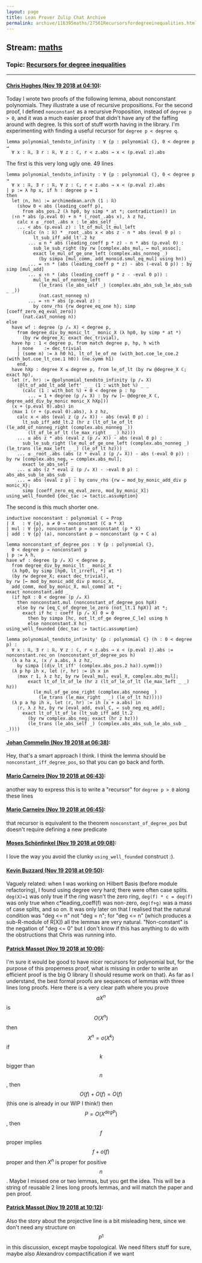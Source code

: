 ```yaml
---
layout: page
title: Lean Prover Zulip Chat Archive 
permalink: archive/116395maths/27561Recursorsfordegreeinequalities.html
---
```


## Stream: [maths](index.html)
### Topic: [Recursors for degree inequalities](27561Recursorsfordegreeinequalities.html)

---

#### [Chris Hughes (Nov 19 2018 at 04:10)](https://leanprover.zulipchat.com/#narrow/stream/116395-maths/topic/Recursors%20for%20degree%20inequalities/near/147942053):
Today I wrote two proofs of the following lemma, about nonconstant polynomials. They illustrate a use of recursive propositions. For the second proof, I defined `nonconstant` as a recursive Proposition, instead of `degree p > 0`, and it was a much easier proof that didn't have any of the faffing around with degree. Is this sort of stuff worth having in the library. I'm experimenting with finding a useful recursor for `degree p < degree q`.
```lean
lemma polynomial_tendsto_infinity : ∀ {p : polynomial ℂ}, 0 < degree p →
  ∀ x : ℝ, ∃ r : ℝ, ∀ z : ℂ, r < z.abs → x < (p.eval z).abs
```
The first is this very long ugly one. 49 lines
```lean
lemma polynomial_tendsto_infinity : ∀ {p : polynomial ℂ}, 0 < degree p →
  ∀ x : ℝ, ∃ r : ℝ, ∀ z : ℂ, r < z.abs → x < (p.eval z).abs
| p := λ hp x, if h : degree p = 1
then
  let ⟨n, hn⟩ := archimedean.arch (1 : ℝ)
    (show 0 < abs (leading_coeff p),
      from abs_pos.2 (λ hp0, by simp * at *; contradiction)) in
  ⟨↑n * abs (p.eval 0) + n * (_root_.abs x), λ z hz,
    calc x ≤ _root_.abs x : le_abs_self _
    ... < abs (p.eval z) : lt_of_mul_lt_mul_left
      (calc (n : ℝ) * _root_.abs x < abs z - n * abs (eval 0 p) :
          lt_sub_iff_add_lt'.2 hz
        ... ≤ n * abs (leading_coeff p * z) - n * abs (p.eval 0) :
          sub_le_sub_right (by rw [complex.abs_mul, ← mul_assoc];
          exact le_mul_of_ge_one_left (complex.abs_nonneg _)
            (by simpa [mul_comm, add_monoid.smul_eq_mul] using hn)) _
        ... = ↑n * (abs (leading_coeff p * z) - abs (-eval 0 p)) : by simp [mul_add]
        ... ≤ ↑n * (abs (leading_coeff p * z - -eval 0 p)) :
          mul_le_mul_of_nonneg_left
            (le_trans (le_abs_self _) (complex.abs_abs_sub_le_abs_sub _ _))
            (nat.cast_nonneg n)
        ... = ↑n * abs (p.eval z) :
          by conv_rhs {rw degree_eq_one h}; simp [coeff_zero_eq_eval_zero])
      (nat.cast_nonneg n)⟩
else
  have wf : degree (p /ₘ X) < degree p,
    from degree_div_by_monic_lt _ monic_X (λ hp0, by simp * at *)
      (by rw degree_X; exact dec_trivial),
  have hp : 1 < degree p, from match degree p, hp, h with
    | none    := dec_trivial
    | (some n) := λ h0 h1, lt_of_le_of_ne (with_bot.coe_le_coe.2 (with_bot.coe_lt_coe.1 h0)) (ne.symm h1)
    end,
  have hXp : degree X ≤ degree p, from le_of_lt (by rw @degree_X ℂ; exact hp),
  let ⟨r, hr⟩ := @polynomial_tendsto_infinity (p /ₘ X)
    (@lt_of_add_lt_add_left' _ _ (1 : with_bot ℕ) _ _
      (calc (1 : with_bot ℕ) + 0 < degree p : hp
        ... = 1 + degree (p /ₘ X) : by rw [← @degree_X ℂ, degree_add_div_by_monic monic_X hXp]))
  (x + (p.eval 0).abs) in
  ⟨max 1 (r + (p.eval 0).abs), λ z hz,
    calc x < abs (eval z (p /ₘ X)) - abs (eval 0 p) :
      lt_sub_iff_add_lt.2 (hr z (lt_of_le_of_lt (le_add_of_nonneg_right (complex.abs_nonneg _))
        (lt_of_le_of_lt (le_max_right _ _) hz)))
    ... ≤ abs z * abs (eval z (p /ₘ X)) - abs (eval 0 p) :
      sub_le_sub_right (le_mul_of_ge_one_left (complex.abs_nonneg _) (le_trans (le_max_left _ _) (le_of_lt hz))) _
    ... ≤ _root_.abs (abs (z * eval z (p /ₘ X)) - abs (-eval 0 p)) : by rw [complex.abs_neg, ← complex.abs_mul];
      exact le_abs_self _
    ... ≤ abs (z * eval z (p /ₘ X) - -eval 0 p) : abs_abs_sub_le_abs_sub _ _
    ... = abs (eval z p) : by conv_rhs {rw ← mod_by_monic_add_div p monic_X};
      simp [coeff_zero_eq_eval_zero, mod_by_monic_X]⟩
using_well_founded {dec_tac := tactic.assumption}
```
The second is this much shorter one.
```lean
inductive nonconstant : polynomial ℂ → Prop
| X   : ∀ {a}, a ≠ 0 → nonconstant (C a * X) 
| mul : ∀ {p}, nonconstant p → nonconstant (p * X)
| add : ∀ {p} (a), nonconstant p → nonconstant (p + C a)

lemma nonconstant_of_degree_pos : ∀ {p : polynomial ℂ}, 
  0 < degree p → nonconstant p
| p := λ h, 
have wf : degree (p /ₘ X) < degree p,
  from degree_div_by_monic_lt _ monic_X 
  (λ hp0, by simp [hp0, lt_irrefl, *] at *) 
  (by rw degree_X; exact dec_trivial),
by rw [← mod_by_monic_add_div p monic_X,
  add_comm, mod_by_monic_X, mul_comm] at *;
exact nonconstant.add _ 
  (if hpX : 0 < degree (p /ₘ X) 
    then nonconstant.mul (nonconstant_of_degree_pos hpX)
    else by rw [eq_C_of_degree_le_zero (not_lt.1 hpX)] at *;
      exact if hc : coeff (p /ₘ X) 0 = 0
        then by simpa [hc, not_lt_of_ge degree_C_le] using h
        else nonconstant.X hc)
using_well_founded {dec_tac := tactic.assumption}

lemma polynomial_tendsto_infinity' {p : polynomial ℂ} (h : 0 < degree p) :
  ∀ x : ℝ, ∃ r : ℝ, ∀ z : ℂ, r < z.abs → x < (p.eval z).abs :=
nonconstant.rec_on (nonconstant_of_degree_pos h)
  (λ a ha x, ⟨x / a.abs, λ z hz, 
    by simpa [(div_lt_iff' (complex.abs_pos.2 ha)).symm]⟩)
  (λ p hp ih x, let ⟨r, hr⟩ := ih x in
    ⟨max r 1, λ z hz, by rw [eval_mul, eval_X, complex.abs_mul];
        exact lt_of_lt_of_le (hr z (lt_of_le_of_lt (le_max_left _ _) hz)) 
          (le_mul_of_ge_one_right (complex.abs_nonneg _) 
            (le_trans (le_max_right _ _) (le_of_lt hz)))⟩)
  (λ p a hp ih x, let ⟨r, hr⟩ := ih (x + a.abs) in
    ⟨r, λ z hz, by rw [eval_add, eval_C, ← sub_neg_eq_add];
      exact lt_of_lt_of_le (lt_sub_iff_add_lt.2 
        (by rw complex.abs_neg; exact (hr z hz))) 
        (le_trans (le_abs_self _) (complex.abs_abs_sub_le_abs_sub _ _))⟩)
```

#### [Johan Commelin (Nov 19 2018 at 06:38)](https://leanprover.zulipchat.com/#narrow/stream/116395-maths/topic/Recursors%20for%20degree%20inequalities/near/147946548):
Hey, that's a smart approach I think. I think the lemma should be `nonconstant_iff_degree_pos`, so that you can go back and forth.

#### [Mario Carneiro (Nov 19 2018 at 06:43)](https://leanprover.zulipchat.com/#narrow/stream/116395-maths/topic/Recursors%20for%20degree%20inequalities/near/147946661):
another way to express this is to write a "recursor" for `degree p > 0` along these lines

#### [Mario Carneiro (Nov 19 2018 at 06:45)](https://leanprover.zulipchat.com/#narrow/stream/116395-maths/topic/Recursors%20for%20degree%20inequalities/near/147946725):
that recursor is equivalent to the theorem `nonconstant_of_degree_pos` but doesn't require defining a new predicate

#### [Moses Schönfinkel (Nov 19 2018 at 09:08)](https://leanprover.zulipchat.com/#narrow/stream/116395-maths/topic/Recursors%20for%20degree%20inequalities/near/147951339):
I love the way you avoid the clunky `using_well_founded` construct :).

#### [Kevin Buzzard (Nov 19 2018 at 09:50)](https://leanprover.zulipchat.com/#narrow/stream/116395-maths/topic/Recursors%20for%20degree%20inequalities/near/147952836):
Vaguely related: when I was working on Hilbert Basis (before module refactoring), I found using degree very hard; there were often case splits. `deg(X)=1` was only true if the ring wasn't the zero ring, `deg(f) * c = deg(f)` was only true when c*leading_coeff(f) was non-zero, `deg(f+g)` was a mass of case splits, and so on. It was only later on that I realised that the natural condition was "deg <= n" not "deg = n"; for "deg <= n" (which produces a sub-R-module of R[X]) all the lemmas are very natural. "Non-constant" is the negation of "deg <= 0" but I don't know if this has anything to do with the obstructions that Chris was running into.

#### [Patrick Massot (Nov 19 2018 at 10:09)](https://leanprover.zulipchat.com/#narrow/stream/116395-maths/topic/Recursors%20for%20degree%20inequalities/near/147953494):
I'm sure it would be good to have nicer recursors for polynomial but, for the purpose of this properness proof, what is missing in order to write an efficient proof is the big O library (I should resume work on that). As far as I understand, the best formal proofs are sequences of lemmas with three lines long proofs. Here there is a very clear path where you prove $$aX^ n$$ is $$O(X^n)$$ then $$X^n = o(X^k)$$ if $$k$$ bigger than $$n$$, then  $$O(f) + O(f) = O(f)$$ (this one is already in our WIP I think!) then $$P = O(X^{deg P})$$, then $$f$$ proper implies $$f + o(f)$$ proper and then $X^n$ is proper for positive $$n$$. Maybe I missed one or two lemmas, but you get the idea. This will be a string of reusable 2 lines long proofs lemmas, and will match the paper and pen proof.

#### [Patrick Massot (Nov 19 2018 at 10:12)](https://leanprover.zulipchat.com/#narrow/stream/116395-maths/topic/Recursors%20for%20degree%20inequalities/near/147953617):
Also the story about the projective line is a bit misleading here, since we don't need any structure on $$P^1$$ in this discussion, except maybe topological. We need filters stuff for sure, maybe also Alexandrov compactification if we want

